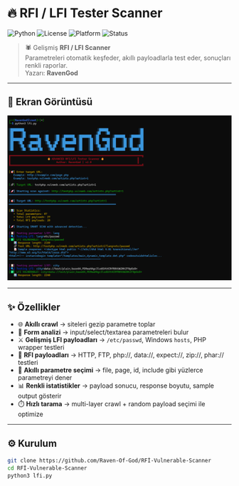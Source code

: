 # 🔥 RFI / LFI Tester Scanner

![Python](https://img.shields.io/badge/Python-3.9+-blue?logo=python)
![License](https://img.shields.io/badge/License-MIT-green)
![Platform](https://img.shields.io/badge/Platform-Linux%20%7C%20Windows-lightgrey?logo=windows)
![Status](https://img.shields.io/badge/Status-Stable-success)

> 🕷️ Gelişmiş **RFI / LFI Scanner**  
> Parametreleri otomatik keşfeder, akıllı payloadlarla test eder, sonuçları renkli raporlar.  
> Yazarı: **RavenGod**

---

## 📸 Ekran Görüntüsü

![Screenshot](Ekran%20görüntüsü%202025-08-17%20141633.png)

---

## ✨ Özellikler
- 🌐 **Akıllı crawl** → siteleri gezip parametre toplar  
- 📝 **Form analizi** → input/select/textarea parametreleri bulur  
- ⚔️ **Gelişmiş LFI payloadları** → `/etc/passwd`, Windows `hosts`, PHP wrapper testleri  
- 🚀 **RFI payloadları** → HTTP, FTP, php://, data://, expect://, zip://, phar:// testleri  
- 🎯 **Akıllı parametre seçimi** → file, page, id, include gibi yüzlerce parametreyi dener  
- 📊 **Renkli istatistikler** → payload sonucu, response boyutu, sample output gösterir  
- ⏱️ **Hızlı tarama** → multi-layer crawl + random payload seçimi ile optimize  

---

## ⚙️ Kurulum

```bash
git clone https://github.com/Raven-Of-God/RFİ-Vulnerable-Scanner
cd RFİ-Vulnerable-Scanner
python3 lfi.py
